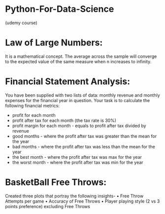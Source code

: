 # Python-For-Data-Science
(udemy course)

Law of Large Numbers:
=====================
It is a mathematical concept. The average across the sample will converge to the expected value of the same measure when n increases to infinity.

Financial Statement Analysis:
==============================
You have been supplied with two lists of data: monthly revenue and monthly expenses for the financial year in question. Your task is to calculate the following
financial metrics:
- profit for each month
- profit after tax for each month (the tax rate is 30%)
- profit margin for each month - equals to profit after tax divided by revenue
- good months - where the profit after tax was greater than the mean for the year
- bad months - where the profit after tax was less than the mean for the year
- the best month - where the profit after tax was max for the year
- the worst month - where the profit after tax was min for the year

BasketBall Free Throws:
=======================
Created three plots that portray the following insights-
• Free Throw Attempts per game
• Accuracy of Free Throws
• Player playing style (2 vs 3 points preference) excluding Free Throws

World Trends:
=============
A scatterplot depicting Life Expectancy (y-axis) and Fertility Rate (x-axis) statistics by Country
Data has been supplied for 2 years: 1960 and 2013 and you are required to produce a visualisation for each of these years
